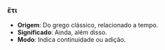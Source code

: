 ### ἔτι
- **Origem**: Do grego clássico, relacionado a tempo.
- **Significado**: Ainda, além disso.
- **Modo**: Indica continuidade ou adição.